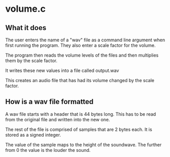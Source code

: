 # volume.c

## What it does

The user enters the name of a "wav" file as a command line argument when first running the program.
  They also enter a scale factor for the volume.
  
The program then reads the volume levels of the files and then multiplies them by the scale factor.
 
It writes these new values into a file called output.wav
 
This creates an audio file that has had its volume changed by the scale factor.

## How is a wav file formatted

A wav file starts with a header that is 44 bytes long.
  This has to be read from the original file and written into the new one.
  
The rest of the file is comprised of samples that are 2 bytes each.
  It is stored as a signed integer.
 
The value of the sample maps to the height of the soundwave.
  The further from 0 the value is the louder the sound.
  
